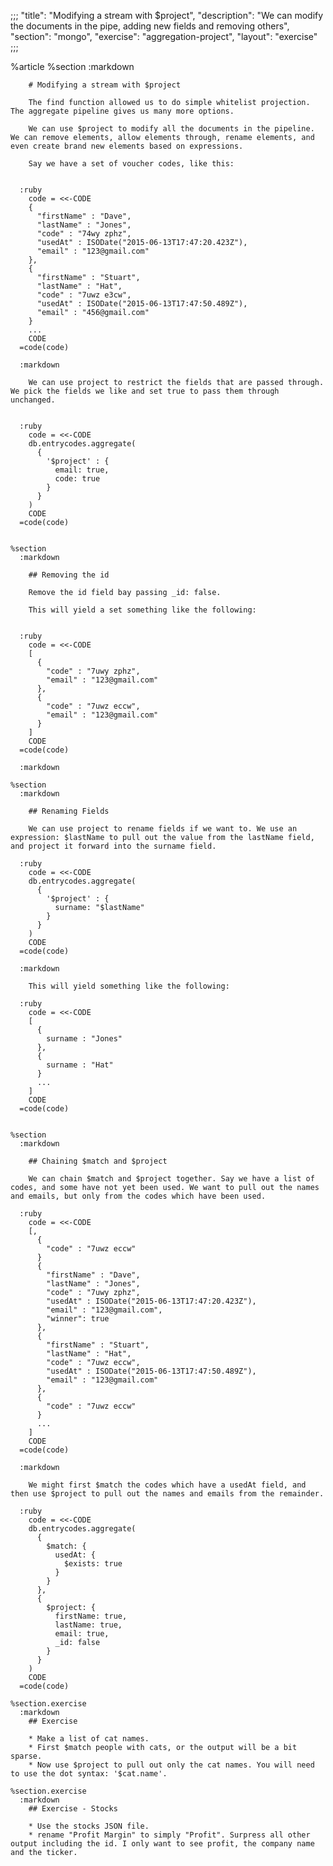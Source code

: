 ;;;
  "title": "Modifying a stream with $project",
  "description": "We can modify the documents in the pipe, adding new fields and removing others",
  "section": "mongo",
  "exercise": "aggregation-project",
  "layout": "exercise"
  ;;;
  
  %article
    %section
      :markdown
  
        # Modifying a stream with $project
  
        The find function allowed us to do simple whitelist projection. The aggregate pipeline gives us many more options.
  
        We can use $project to modify all the documents in the pipeline. We can remove elements, allow elements through, rename elements, and even create brand new elements based on expressions.
  
        Say we have a set of voucher codes, like this:
  
  
      :ruby
        code = <<-CODE
        {
          "firstName" : "Dave",
          "lastName" : "Jones",
          "code" : "74wy zphz",
          "usedAt" : ISODate("2015-06-13T17:47:20.423Z"),
          "email" : "123@gmail.com"
        },
        {
          "firstName" : "Stuart",
          "lastName" : "Hat",
          "code" : "7uwz e3cw",
          "usedAt" : ISODate("2015-06-13T17:47:50.489Z"),
          "email" : "456@gmail.com"
        }
        ...
        CODE
      =code(code)
  
      :markdown
  
        We can use project to restrict the fields that are passed through. We pick the fields we like and set true to pass them through unchanged.
  
  
      :ruby
        code = <<-CODE
        db.entrycodes.aggregate(
          {
            '$project' : {
              email: true,
              code: true
            }
          }
        )
        CODE
      =code(code)
  
  
    %section
      :markdown
  
        ## Removing the id
  
        Remove the id field bay passing _id: false.
  
        This will yield a set something like the following:
  
  
      :ruby
        code = <<-CODE
        [
          {
            "code" : "7uwy zphz",
            "email" : "123@gmail.com"
          },
          {
            "code" : "7uwz eccw",
            "email" : "123@gmail.com"
          }
        ]
        CODE
      =code(code)
  
      :markdown
  
    %section
      :markdown
  
        ## Renaming Fields
  
        We can use project to rename fields if we want to. We use an expression: $lastName to pull out the value from the lastName field, and project it forward into the surname field.
  
      :ruby
        code = <<-CODE
        db.entrycodes.aggregate(
          {
            '$project' : {
              surname: "$lastName"
            }
          }
        )
        CODE
      =code(code)
  
      :markdown
  
        This will yield something like the following:
  
      :ruby
        code = <<-CODE
        [
          {
            surname : "Jones"
          },
          {
            surname : "Hat"
          }
          ...
        ]
        CODE
      =code(code)
  
  
    %section
      :markdown
  
        ## Chaining $match and $project
  
        We can chain $match and $project together. Say we have a list of codes, and some have not yet been used. We want to pull out the names and emails, but only from the codes which have been used.
  
      :ruby
        code = <<-CODE
        [,
          {
            "code" : "7uwz eccw"
          }
          {
            "firstName" : "Dave",
            "lastName" : "Jones",
            "code" : "7uwy zphz",
            "usedAt" : ISODate("2015-06-13T17:47:20.423Z"),
            "email" : "123@gmail.com",
            "winner": true
          },
          {
            "firstName" : "Stuart",
            "lastName" : "Hat",
            "code" : "7uwz eccw",
            "usedAt" : ISODate("2015-06-13T17:47:50.489Z"),
            "email" : "123@gmail.com"
          },
          {
            "code" : "7uwz eccw"
          }
          ...
        ]
        CODE
      =code(code)
  
      :markdown
  
        We might first $match the codes which have a usedAt field, and then use $project to pull out the names and emails from the remainder.
  
      :ruby
        code = <<-CODE
        db.entrycodes.aggregate(
          {
            $match: {
              usedAt: {
                $exists: true
              }
            }
          },
          {
            $project: {
              firstName: true,
              lastName: true,
              email: true,
              _id: false
            }
          }
        )
        CODE
      =code(code)
  
    %section.exercise
      :markdown
        ## Exercise
  
        * Make a list of cat names.
        * First $match people with cats, or the output will be a bit sparse.
        * Now use $project to pull out only the cat names. You will need to use the dot syntax: '$cat.name'.
  
    %section.exercise
      :markdown
        ## Exercise - Stocks
  
        * Use the stocks JSON file.
        * rename "Profit Margin" to simply "Profit". Surpress all other output including the id. I only want to see profit, the company name and the ticker.
  